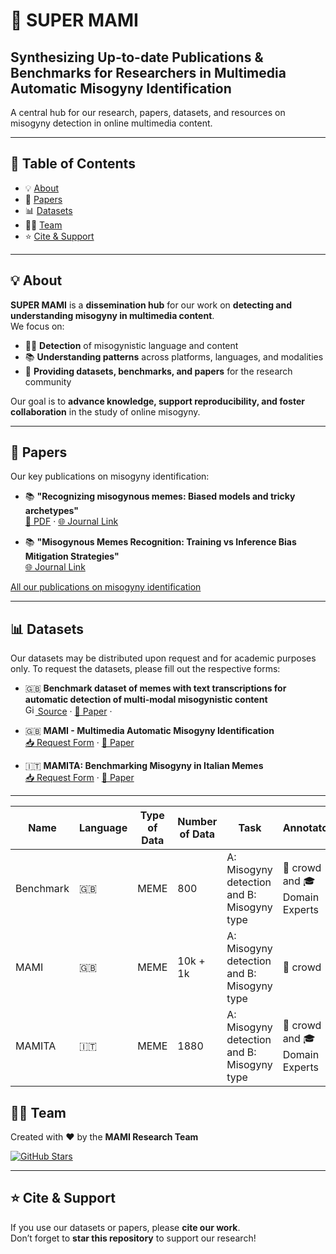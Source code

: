 # 🚀 SUPER MAMI

## **Synthesizing Up-to-date Publications & Benchmarks for Researchers in Multimedia Automatic Misogyny Identification**  

A central hub for our research, papers, datasets, and resources on misogyny detection in online multimedia content.

---

## 📑 Table of Contents
- 💡 [About](#-about)
- 📄 [Papers](#-papers)
- 📊 [Datasets](#-datasets)
- 👩‍🔬 [Team](#-team)
- ⭐ [Cite & Support](#-cite--support)

---

## 💡 About
**SUPER MAMI** is a **dissemination hub** for our work on **detecting and understanding misogyny in multimedia content**.  
We focus on:

- 🕵️‍♀️ **Detection** of misogynistic language and content  
- 📚 **Understanding patterns** across platforms, languages, and modalities  
- 🤝 **Providing datasets, benchmarks, and papers** for the research community  

Our goal is to **advance knowledge, support reproducibility, and foster collaboration** in the study of online misogyny.

---

## 📄 Papers
Our key publications on misogyny identification:


- 📚 **"Recognizing misogynous memes: Biased models and tricky archetypes"**  
      [📄 PDF](https://www.boa.unimib.it/retrieve/692192fb-a5f1-42a2-9a54-a3e7e1c9dbdf/Rizzi-2023-Informat%20Process%20Manag-VoR.pdf) · [🌐 Journal Link](https://www.sciencedirect.com/science/article/pii/S030645732300211X)

- 📚 **"Misogynous Memes Recognition: Training vs Inference Bias Mitigation Strategies"**  
      [🌐 Journal Link](https://journals.openedition.org/ijcol/1644)

[All our publications on misogyny identification](./PUBLICATIONS.md)
  
---

## 📊 Datasets
Our datasets may be distributed upon request and for academic purposes only. To request the datasets, please fill out the respective forms:
- :gb: **Benchmark dataset of memes with text transcriptions for automatic detection of multi-modal misogynistic content**  
  [<img src="https://github.githubassets.com/images/modules/logos_page/GitHub-Mark.png" width="16" alt="GitHub"/> Source](https://github.com/MIND-Lab/MEME) · [📘 Paper](https://www.sciencedirect.com/science/article/pii/S235234092200720X) · 

- :gb: **MAMI - Multimedia Automatic Misogyny Identification**  
  [📥 Request Form](https://forms.gle/AGWMiGicBHiQx4q98) · [📘 Paper](https://aclanthology.org/2022.semeval-1.74/)

- :it: **MAMITA: Benchmarking Misogyny in Italian Memes**  
  [📥 Request Form](https://forms.gle/5Xz1gcxJdrh6GHnq5) · [📘 Paper]()

---

| Name | Language | Type of Data | Number of Data | Task | Annotators | Perspectivist Evaluation | Additional Info |
|------|----------|--------------|----------------|------|-------------------------|------------|----------------|
| Benchmark | :gb:| MEME         | 800            | A: Misogyny detection and B: Misogyny type | 👥 crowd and  🎓 Domain Experts | ❌ | ❌ |
| MAMI | :gb:     | MEME         | 10k + 1k       | A: Misogyny detection and B: Misogyny type | 👥 crowd | ❌ | ❌ |
| MAMITA| :it:    | MEME         | 1880           | A: Misogyny detection and B: Misogyny type | 👥 crowd and  🎓 Domain Experts | ✅ | Demographic and socio-cultural background  |

## 👩‍🔬 Team
Created with ❤️ by the **MAMI Research Team**  

[![GitHub Stars](https://img.shields.io/github/stars/mind-lab/SuperMAMI?logo=github)](https://github.com/mind-lab/SuperMAMI/stargazers)

---

## ⭐ Cite & Support
If you use our datasets or papers, please **cite our work**.  
Don’t forget to **star this repository** to support our research!  
